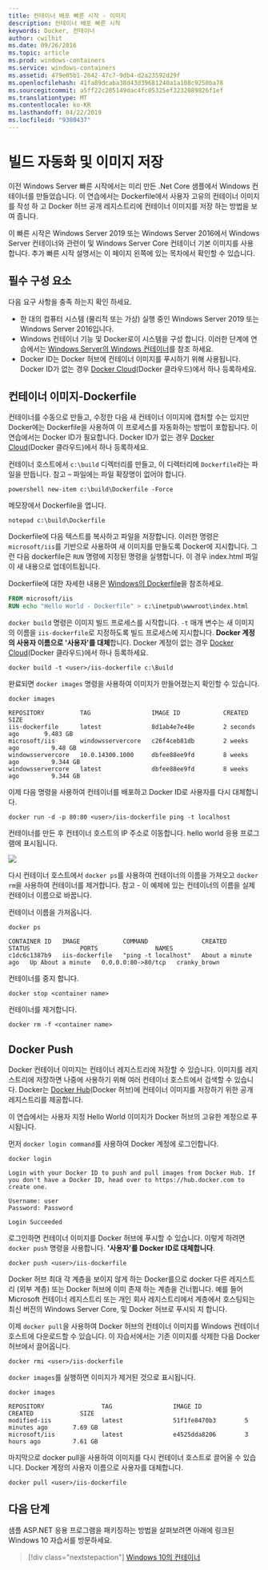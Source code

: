 ```yaml
---
title: 컨테이너 배포 빠른 시작 - 이미지
description: 컨테이너 배포 빠른 시작
keywords: Docker, 컨테이너
author: cwilhit
ms.date: 09/26/2016
ms.topic: article
ms.prod: windows-containers
ms.service: windows-containers
ms.assetid: 479e05b1-2642-47c7-9db4-d2a23592d29f
ms.openlocfilehash: 41fa89dcaba38d43d39681240a1a108c9250ba78
ms.sourcegitcommit: a5ff22c205149dac4fc05325ef3232089826f1ef
ms.translationtype: MT
ms.contentlocale: ko-KR
ms.lasthandoff: 04/22/2019
ms.locfileid: "9380437"
---
```

# <a name="automating-builds-and-saving-images"></a>빌드 자동화 및 이미지 저장

이전 Windows Server 빠른 시작에서는 미리 만든 .Net Core 샘플에서 Windows 컨테이너를 만들었습니다. 이 연습에서는 Dockerfile에서 사용자 고유의 컨테이너 이미지를 작성 하 고 Docker 허브 공개 레지스트리에 컨테이너 이미지를 저장 하는 방법을 보여 줍니다.

이 빠른 시작은 Windows Server 2019 또는 Windows Server 2016에서 Windows Server 컨테이너와 관련이 및 Windows Server Core 컨테이너 기본 이미지를 사용 합니다. 추가 빠른 시작 설명서는 이 페이지 왼쪽에 있는 목차에서 확인할 수 있습니다.

## <a name="prerequisites"></a>필수 구성 요소

다음 요구 사항을 충족 하는지 확인 하세요.

- 한 대의 컴퓨터 시스템 (물리적 또는 가상) 실행 중인 Windows Server 2019 또는 Windows Server 2016입니다.
- Windows 컨테이너 기능 및 Docker로이 시스템을 구성 합니다. 이러한 단계에 연습에서는 [Windows Server의 Windows 컨테이너](./quick-start-windows-server.md)를 참조 하세요.
- Docker ID는 Docker 허브에 컨테이너 이미지를 푸시하기 위해 사용됩니다. Docker ID가 없는 경우 [Docker Cloud](https://cloud.docker.com/)(Docker 클라우드)에서 하나 등록하세요.

## <a name="container-image---dockerfile"></a>컨테이너 이미지-Dockerfile

컨테이너를 수동으로 만들고, 수정한 다음 새 컨테이너 이미지에 캡처할 수는 있지만 Docker에는 Dockerfile을 사용하여 이 프로세스를 자동화하는 방법이 포합됩니다. 이 연습에서는 Docker ID가 필요합니다. Docker ID가 없는 경우 [Docker Cloud]( https://cloud.docker.com/)(Docker 클라우드)에서 하나 등록하세요.

컨테이너 호스트에서 `c:\build` 디렉터리를 만들고, 이 디렉터리에 `Dockerfile`라는 파일을 만듭니다. 참고 – 파일에는 파일 확장명이 없어야 합니다.

```console
powershell new-item c:\build\Dockerfile -Force
```

메모장에서 Dockerfile을 엽니다.

```console
notepad c:\build\Dockerfile
```

Dockerfile에 다음 텍스트를 복사하고 파일을 저장합니다. 이러한 명령은 `microsoft/iis`를 기반으로 사용하여 새 이미지를 만들도록 Docker에 지시합니다. 그런 다음 dockerfile은 `RUN` 명령에 지정된 명령을 실행합니다. 이 경우 index.html 파일이 새 내용으로 업데이트됩니다.

Dockerfile에 대한 자세한 내용은 [Windows의 Dockerfile](../manage-docker/manage-windows-dockerfile.md)을 참조하세요.

```dockerfile
FROM microsoft/iis
RUN echo "Hello World - Dockerfile" > c:\inetpub\wwwroot\index.html
```

`docker build` 명령은 이미지 빌드 프로세스를 시작합니다. `-t` 매개 변수는 새 이미지의 이름을 `iis-dockerfile`로 지정하도록 빌드 프로세스에 지시합니다. **Docker 계정의 사용자 이름으로 '사용자'를 대체**합니다. Docker 계정이 없는 경우 [Docker Cloud](https://cloud.docker.com/)(Docker 클라우드)에서 하나 등록하세요.

```console
docker build -t <user>/iis-dockerfile c:\Build
```

완료되면 `docker images` 명령을 사용하여 이미지가 만들어졌는지 확인할 수 있습니다.

```console
docker images

REPOSITORY          TAG                 IMAGE ID            CREATED             SIZE
iis-dockerfile      latest              8d1ab4e7e48e        2 seconds ago       9.483 GB
microsoft/iis       windowsservercore   c26f4ceb81db        2 weeks ago         9.48 GB
windowsservercore   10.0.14300.1000     dbfee88ee9fd        8 weeks ago         9.344 GB
windowsservercore   latest              dbfee88ee9fd        8 weeks ago         9.344 GB
```

이제 다음 명령을 사용하여 컨테이너를 배포하고 Docker ID로 사용자를 다시 대체합니다.

```console
docker run -d -p 80:80 <user>/iis-dockerfile ping -t localhost
```

컨테이너를 만든 후 컨테이너 호스트의 IP 주소로 이동합니다. hello world 응용 프로그램에 표시됩니다.

![](media/dockerfile2.png)

다시 컨테이너 호스트에서 `docker ps`를 사용하여 컨테이너의 이름을 가져오고 `docker rm`을 사용하여 컨테이너를 제거합니다. 참고 - 이 예제에 있는 컨테이너의 이름을 실제 컨테이너 이름으로 바꿉니다.

컨테이너 이름을 가져옵니다.

```console
docker ps

CONTAINER ID   IMAGE            COMMAND               CREATED              STATUS              PORTS                NAMES
c1dc6c1387b9   iis-dockerfile   "ping -t localhost"   About a minute ago   Up About a minute   0.0.0.0:80->80/tcp   cranky_brown
```

컨테이너를 중지 합니다.

```console
docker stop <container name>
```

컨테이너를 제거합니다.

```console
docker rm -f <container name>
```

## <a name="docker-push"></a>Docker Push

Docker 컨테이너 이미지는 컨테이너 레지스트리에 저장할 수 있습니다. 이미지를 레지스트리에 저장하면 나중에 사용하기 위해 여러 컨테이너 호스트에서 검색할 수 있습니다. Docker는 [Docker Hub](https://hub.docker.com/)(Docker 허브)에 컨테이너 이미지를 저장하기 위한 공개 레지스트리를 제공합니다.

이 연습에서는 사용자 지정 Hello World 이미지가 Docker 허브의 고유한 계정으로 푸시됩니다.

먼저 `docker login command`를 사용하여 Docker 계정에 로그인합니다.

```console
docker login

Login with your Docker ID to push and pull images from Docker Hub. If you don't have a Docker ID, head over to https://hub.docker.com to create one.

Username: user
Password: Password

Login Succeeded
```

로그인하면 컨테이너 이미지를 Docker 허브에 푸시할 수 있습니다. 이렇게 하려면 `docker push` 명령을 사용합니다. **'사용자'를 Docker ID로 대체합니다**. 

```console
docker push <user>/iis-dockerfile
```

Docker 허브 최대 각 계층을 보이지 않게 하는 Docker를으로 docker 다른 레지스트리 (외부 계층) 또는 Docker 허브에 이미 존재 하는 계층을 건너뜁니다.  예를 들어 Microsoft 컨테이너 레지스트리 또는 개인 회사 레지스트리에서 계층에서 호스팅되는 최신 버전의 Windows Server Core, 및 Docker 허브로 푸시되 지 합니다.

이제 `docker pull`을 사용하여 Docker 허브의 컨테이너 이미지를 Windows 컨테이너 호스트에 다운로드할 수 있습니다. 이 자습서에서는 기존 이미지를 삭제한 다음 Docker 허브에서 끌어옵니다. 

```console
docker rmi <user>/iis-dockerfile
```

`docker images`를 실행하면 이미지가 제거된 것으로 표시됩니다.

```console
docker images

REPOSITORY                TAG                 IMAGE ID            CREATED             SIZE
modified-iis              latest              51f1fe8470b3        5 minutes ago       7.69 GB
microsoft/iis             latest              e4525dda8206        3 hours ago         7.61 GB
```

마지막으로 docker pull을 사용하여 이미지를 다시 컨테이너 호스트로 끌어올 수 있습니다. Docker 계정의 사용자 이름으로 사용자를 대체합니다. 

```
docker pull <user>/iis-dockerfile
```

## <a name="next-steps"></a>다음 단계

샘플 ASP.NET 응용 프로그램을 패키징하는 방법을 살펴보려면 아래에 링크된 Windows 10 자습서를 방문하세요.

> [!div class="nextstepaction"]
> [Windows 10의 컨테이너](./quick-start-windows-10.md)
